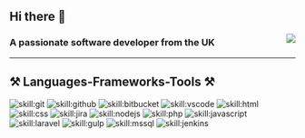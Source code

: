 ## Hi there 👋

<img align="right" src="https://visitor-badge.laobi.icu/badge?page_id=sbrookes76.sbrookes76" />

### A passionate software developer from the UK

---
 
## ⚒️ Languages-Frameworks-Tools ⚒️

![skill:git](https://go-skill-icons.vercel.app/api/icons?i=git&theme=light&titles=true "git")
![skill:github](https://go-skill-icons.vercel.app/api/icons?i=github&theme=light&titles=true "github")
![skill:bitbucket](https://go-skill-icons.vercel.app/api/icons?i=bitbucket&theme=light&titles=true "bitbucket")
![skill:vscode](https://go-skill-icons.vercel.app/api/icons?i=vscode&theme=light&titles=true "vscode")
![skill:html](https://go-skill-icons.vercel.app/api/icons?i=html&theme=light&titles=true "html")
![skill:css](https://go-skill-icons.vercel.app/api/icons?i=css&theme=light&titles=true "css")
![skill:jira](https://go-skill-icons.vercel.app/api/icons?i=jira&theme=light&titles=true "jira")
![skill:nodejs](https://go-skill-icons.vercel.app/api/icons?i=nodejs&theme=light&titles=true "nodejs")
![skill:php](https://go-skill-icons.vercel.app/api/icons?i=php&theme=light&titles=true "php")
![skill:javascript](https://go-skill-icons.vercel.app/api/icons?i=javascript&theme=light&titles=true "javascript")
![skill:laravel](https://go-skill-icons.vercel.app/api/icons?i=laravel&theme=light&titles=true "laravel")
![skill:gulp](https://go-skill-icons.vercel.app/api/icons?i=gulp&theme=light&titles=true "gulp")
![skill:mssql](https://go-skill-icons.vercel.app/api/icons?i=mssql&theme=light&titles=true "mssql")
![skill:jenkins](https://go-skill-icons.vercel.app/api/icons?i=jenkins&theme=light&titles=true "jenkins")

<!--

**SBrookes76/SBrookes76** is a ✨ _special_ ✨ repository because its `README.md` (this file) appears on your GitHub profile.

Here are some ideas to get you started:

- 🔭 I’m currently working on ...
- 🌱 I’m currently learning ...
- 👯 I’m looking to collaborate on ...
- 🤔 I’m looking for help with ...
- 💬 Ask me about ...
- 📫 How to reach me: ...
- 😄 Pronouns: ...
- ⚡ Fun fact: ...
-->

